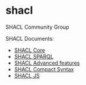 # shacl
SHACL Community Group

SHACL Documents:

* [SHACL Core](https://w3c.github.io/shacl/shacl-core)
* [SHACL SPARQL](https://w3c.github.io/shacl/shacl-sparql)
* [SHACL Advanced features](https://w3c.github.io/shacl/shacl-af)
* [SHACL Compact Syntax](https://w3c.github.io/shacl/shacl-compact-syntax)
* [SHACL JS](https://w3c.github.io/shacl/shacl-js)
